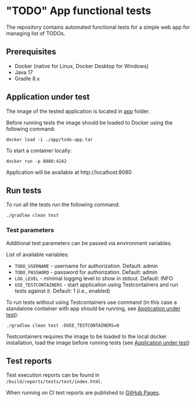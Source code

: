 # "TODO" App functional tests

The repository contains automated functional tests for a simple web app for managing list of TODOs.

## Prerequisites
- Docker (native for Linux, Docker Desktop for Windows)
- Java 17
- Gradle 8.x

## Application under test
The image of the tested application is located in [app](/app) folder.

Before running tests the image should be loaded to Docker using the following command:

`docker load -i ./app/todo-app.tar`

To start a container locally:

`docker run -p 8080:4242`

Application will be available at http://localhost:8080

## Run tests
To run all the tests run the following command:

`./gradlew clean test`

### Test parameters
Additional test parameters can be passed via environment variables.

List of available variables:
- `TODO_USERNAME` - username for authorization. Default: admin
- `TODO_PASSWORD` - password for authorization. Default: admin
- `LOG_LEVEL` - minimal logging level to show in stdout. Default: INFO
- `USE_TESTCONTAINERS` - start application using Testcontainers and run tests against it. Default: 1 (i.e., enabled)

To run tests without using Testcontainers use command (in this case a standalone container with app should be running, see [Application under test](#application-under-test)):

`./gradlew clean test -DUSE_TESTCONTAINERS=0`

Testcontainers requires the image to be loaded to the local docker installation, load the image before running tests (see [Application under test](#application-under-test))

## Test reports
Test execution reports can be found in `/build/reports/tests/test/index.html`.

When running on CI test reports are published to [GitHub Pages](https://rnovitsky.github.io/todo-functional-tests).
